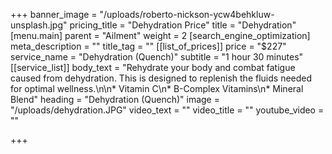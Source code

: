 +++
banner_image = "/uploads/roberto-nickson-ycw4behkluw-unsplash.jpg"
pricing_title = "Dehydration Price"
title = "Dehydration"
[menu.main]
parent = "Ailment"
weight = 2
[search_engine_optimization]
meta_description = ""
title_tag = ""
[[list_of_prices]]
price = "$227"
service_name = "Dehydration (Quench)"
subtitle = "1 hour 30 minutes"
[[service_list]]
body_text = "Rehydrate your body and combat fatigue caused from dehydration. This is designed to replenish the fluids needed for optimal wellness.\n\n* Vitamin C\n* B-Complex Vitamins\n* Mineral Blend"
heading = "Dehydration (Quench)"
image = "/uploads/dehydration.JPG"
video_text = ""
video_title = ""
youtube_video = ""

+++
